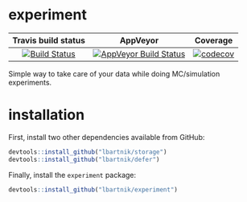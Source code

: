 experiment
==========

| Travis build status   | AppVeyor | Coverage |
|:---------------------:|:--------:|:--------:|
| [![Build Status](https://travis-ci.org/lbartnik/subprocess.svg?branch=master)](https://travis-ci.org/lbartnik/subprocess) | [![AppVeyor Build Status](https://ci.appveyor.com/api/projects/status/github/lbartnik/subprocess?branch=master&svg=true)](https://ci.appveyor.com/project/lbartnik/subprocess) | [![codecov](https://codecov.io/gh/lbartnik/subprocess/branch/master/graph/badge.svg)](https://codecov.io/gh/lbartnik/subprocess)|

Simple way to take care of your data while doing MC/simulation experiments.


installation
============


First, install two other dependencies available from GitHub:

```r
devtools::install_github("lbartnik/storage")
devtools::install_github("lbartnik/defer")
```

Finally, install the `experiment` package:

```r
devtools::install_github("lbartnik/experiment")
```


